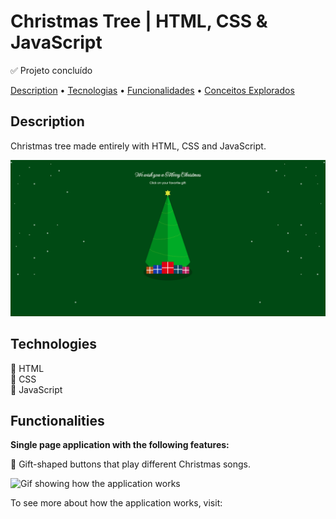 # Christmas Tree | HTML, CSS & JavaScript

✅ Projeto concluído

<p>
<a href="#description">Description</a> •
<a href="#tecnologias-utilizadas-na-construção-do-projeto">Tecnologias</a> •
<a href="#funcionalidades-do-projeto">Funcionalidades</a> •
<a href="#conceitos-explorados-no-projeto">Conceitos Explorados</a>
</p>

## Description

Christmas tree made entirely with HTML, CSS and JavaScript.

![Application screenshot](./assets/print.png)

## Technologies

📍 HTML  
📍 CSS  
📍 JavaScript

## Functionalities

<p><strong>Single page application with the following features:</strong></p>

📍 Gift-shaped buttons that play different Christmas songs.

![Gif showing how the application works](./assets/tree-gif.gif)

To see more about how the application works, visit:

